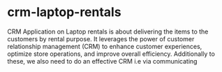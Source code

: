 # crm-laptop-rentals
CRM Application on  Laptop rentals is about delivering the items to the customers by rental purpose. It leverages the power of customer  relationship management (CRM) to enhance customer experiences, optimize store operations, and improve overall efficiency. Additionally to these, we also need to do an effective CRM i.e via communicating

